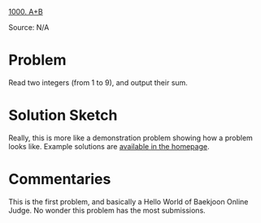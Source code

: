 [1000. A+B](https://www.acmicpc.net/problem/1000)

Source: N/A

# Problem

Read two integers (from 1 to 9), and output their sum.

# Solution Sketch

Really, this is more like a demonstration problem showing how a problem looks like. Example solutions are [available in the homepage](https://www.acmicpc.net/help/language).

# Commentaries

This is the first problem, and basically a Hello World of Baekjoon Online Judge. No wonder this problem has the most submissions.
